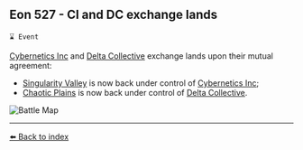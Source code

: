 ## Eon 527 - CI and DC exchange lands

`⌛ Event`

[Cybernetics Inc](../refs/cybernetics_inc.md) and [Delta Collective](../refs/delta_collective.md) exchange lands upon their mutual agreement:
- [Singularity Valley](../refs/singularity_valley.md) is now back under control of [Cybernetics Inc](../refs/cybernetics_inc.md);
- [Chaotic Plains](../refs/chaotic_plains.md) is now back under control of [Delta Collective](../refs/delta_collective.md).

![Battle Map](../timeline/map/eon0527.png)


----------
[⬅️ Back to index](../timeline/index.md)